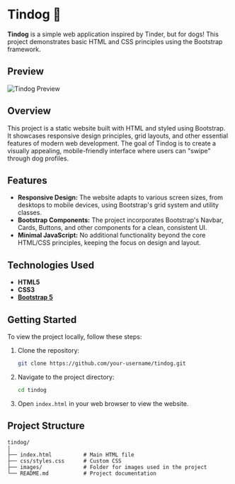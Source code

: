 # Tindog 🐾

**Tindog** is a simple web application inspired by Tinder, but for dogs! This project demonstrates basic HTML and CSS principles using the Bootstrap framework.

## Preview

![Tindog Preview](./chrome_pX5grmUOGW.gif)

## Overview

This project is a static website built with HTML and styled using Bootstrap. It showcases responsive design principles, grid layouts, and other essential features of modern web development. The goal of Tindog is to create a visually appealing, mobile-friendly interface where users can "swipe" through dog profiles.

## Features

- **Responsive Design:** The website adapts to various screen sizes, from desktops to mobile devices, using Bootstrap's grid system and utility classes.
- **Bootstrap Components:** The project incorporates Bootstrap's Navbar, Cards, Buttons, and other components for a clean, consistent UI.
- **Minimal JavaScript:** No additional functionality beyond the core HTML/CSS principles, keeping the focus on design and layout.
  
## Technologies Used

- **HTML5**
- **CSS3**
- **[Bootstrap 5](https://getbootstrap.com/)**

## Getting Started

To view the project locally, follow these steps:

1. Clone the repository:

   ```bash
   git clone https://github.com/your-username/tindog.git
   ```

2. Navigate to the project directory:

   ```bash
   cd tindog
   ```

3. Open `index.html` in your web browser to view the website.

## Project Structure

```
tindog/
│
├── index.html          # Main HTML file
├── css/styles.css      # Custom CSS
├── images/             # Folder for images used in the project
└── README.md           # Project documentation
```
